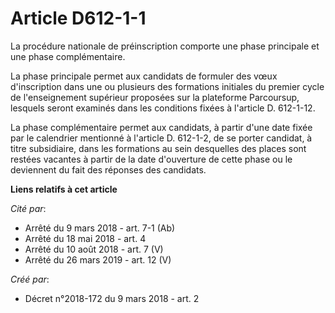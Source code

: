 # Article D612-1-1

La procédure nationale de préinscription comporte une phase principale et une phase complémentaire.

La phase principale permet aux candidats de formuler des vœux d'inscription dans une ou plusieurs des formations initiales du
premier cycle de l'enseignement supérieur proposées sur la plateforme Parcoursup, lesquels seront examinés dans les
conditions fixées à l'article D. 612-1-12.

La phase complémentaire permet aux candidats, à partir d'une date fixée par le calendrier mentionné à l'article D. 612-1-2,
de se porter candidat, à titre subsidiaire, dans les formations au sein desquelles des places sont restées vacantes à partir
de la date d'ouverture de cette phase ou le deviennent du fait des réponses des candidats.

**Liens relatifs à cet article**

_Cité par_:

  - Arrêté du 9 mars 2018 - art. 7-1 (Ab)
  - Arrêté du 18 mai 2018 - art. 4
  - Arrêté du 10 août 2018 - art. 7 (V)
  - Arrêté du 26 mars 2019 - art. 12 (V)

_Créé par_:

  - Décret n°2018-172 du 9 mars 2018 - art. 2
